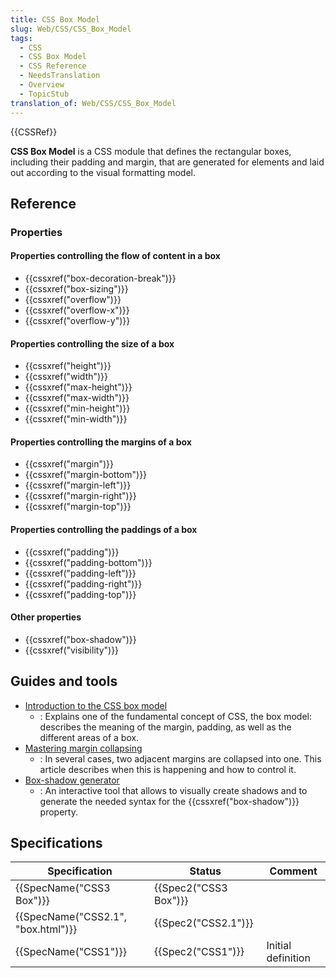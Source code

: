 ```yaml
---
title: CSS Box Model
slug: Web/CSS/CSS_Box_Model
tags:
  - CSS
  - CSS Box Model
  - CSS Reference
  - NeedsTranslation
  - Overview
  - TopicStub
translation_of: Web/CSS/CSS_Box_Model
---
```


{{CSSRef}}

**CSS Box Model** is a CSS module that defines the rectangular boxes, including their padding and margin, that are generated for elements and laid out according to the visual formatting model.

## Reference

### Properties

#### Properties controlling the flow of content in a box

- {{cssxref("box-decoration-break")}}
- {{cssxref("box-sizing")}}
- {{cssxref("overflow")}}
- {{cssxref("overflow-x")}}
- {{cssxref("overflow-y")}}

#### Properties controlling the size of a box

- {{cssxref("height")}}
- {{cssxref("width")}}
- {{cssxref("max-height")}}
- {{cssxref("max-width")}}
- {{cssxref("min-height")}}
- {{cssxref("min-width")}}

#### Properties controlling the margins of a box

- {{cssxref("margin")}}
- {{cssxref("margin-bottom")}}
- {{cssxref("margin-left")}}
- {{cssxref("margin-right")}}
- {{cssxref("margin-top")}}

#### Properties controlling the paddings of a box

- {{cssxref("padding")}}
- {{cssxref("padding-bottom")}}
- {{cssxref("padding-left")}}
- {{cssxref("padding-right")}}
- {{cssxref("padding-top")}}

#### Other properties

- {{cssxref("box-shadow")}}
- {{cssxref("visibility")}}

## Guides and tools

- [Introduction to the CSS box model](/ru/docs/Web/CSS/CSS_Box_Model/Introduction_to_the_CSS_box_model)
  - : Explains one of the fundamental concept of CSS, the box model: describes the meaning of the margin, padding, as well as the different areas of a box.
- [Mastering margin collapsing](/ru/docs/Web/CSS/CSS_Box_Model/Mastering_margin_collapsing)
  - : In several cases, two adjacent margins are collapsed into one. This article describes when this is happening and how to control it.
- [Box-shadow generator](/ru/docs/Web/CSS/CSS_Box_Model/Box-shadow_generator)
  - : An interactive tool that allows to visually create shadows and to generate the needed syntax for the {{cssxref("box-shadow")}} property.

## Specifications

| Specification                                | Status                       | Comment            |
| -------------------------------------------- | ---------------------------- | ------------------ |
| {{SpecName("CSS3 Box")}}             | {{Spec2("CSS3 Box")}} |                    |
| {{SpecName("CSS2.1", "box.html")}} | {{Spec2("CSS2.1")}}     |                    |
| {{SpecName("CSS1")}}                 | {{Spec2("CSS1")}}     | Initial definition |
